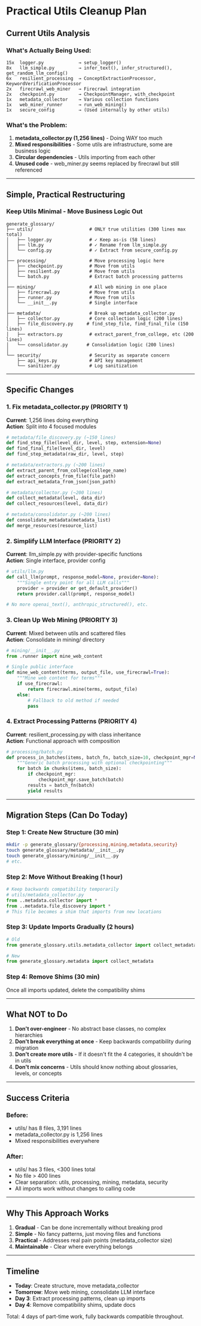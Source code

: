 # Practical Utils Cleanup Plan

## Current Utils Analysis

### What's Actually Being Used:
```
15x  logger.py             → setup_logger()
8x   llm_simple.py         → infer_text(), infer_structured(), get_random_llm_config()
6x   resilient_processing  → ConceptExtractionProcessor, KeywordVerificationProcessor
2x   firecrawl_web_miner   → Firecrawl integration
2x   checkpoint.py         → CheckpointManager, with_checkpoint
1x   metadata_collector    → Various collection functions
1x   web_miner_runner      → run_web_mining()
1x   secure_config         → (Used internally by other utils)
```

### What's the Problem:
1. **metadata_collector.py (1,256 lines)** - Doing WAY too much
2. **Mixed responsibilities** - Some utils are infrastructure, some are business logic
3. **Circular dependencies** - Utils importing from each other
4. **Unused code** - web_miner.py seems replaced by firecrawl but still referenced

---

## Simple, Practical Restructuring

### Keep Utils Minimal - Move Business Logic Out

```
generate_glossary/
├── utils/                     # ONLY true utilities (300 lines max total)
│   ├── logger.py              # ✓ Keep as-is (58 lines)
│   ├── llm.py                 # ✓ Rename from llm_simple.py
│   └── config.py              # ✓ Extract from secure_config.py
│
├── processing/                # Move processing logic here
│   ├── checkpoint.py          # Move from utils
│   ├── resilient.py           # Move from utils  
│   └── batch.py               # Extract batch processing patterns
│
├── mining/                    # All web mining in one place
│   ├── firecrawl.py           # Move from utils
│   ├── runner.py              # Move from utils
│   └── __init__.py            # Single interface
│
├── metadata/                  # Break up metadata_collector.py
│   ├── collector.py           # Core collection logic (200 lines)
│   ├── file_discovery.py     # find_step_file, find_final_file (150 lines)
│   ├── extractors.py          # extract_parent_from_college, etc (200 lines)
│   └── consolidator.py       # Consolidation logic (200 lines)
│
└── security/                  # Security as separate concern
    ├── api_keys.py            # API key management
    └── sanitizer.py           # Log sanitization
```

---

## Specific Changes

### 1. Fix metadata_collector.py (PRIORITY 1)
**Current**: 1,256 lines doing everything  
**Action**: Split into 4 focused modules

```python
# metadata/file_discovery.py (~150 lines)
def find_step_file(level_dir, level, step, extension=None)
def find_final_file(level_dir, level)
def find_step_metadata(raw_dir, level, step)

# metadata/extractors.py (~200 lines)
def extract_parent_from_college(college_name)
def extract_concepts_from_file(file_path)
def extract_metadata_from_json(json_path)

# metadata/collector.py (~200 lines)
def collect_metadata(level, data_dir)
def collect_resources(level, data_dir)

# metadata/consolidator.py (~200 lines)
def consolidate_metadata(metadata_list)
def merge_resources(resource_list)
```

### 2. Simplify LLM Interface (PRIORITY 2)
**Current**: llm_simple.py with provider-specific functions  
**Action**: Single interface, provider config

```python
# utils/llm.py
def call_llm(prompt, response_model=None, provider=None):
    """Single entry point for all LLM calls"""
    provider = provider or get_default_provider()
    return provider.call(prompt, response_model)

# No more openai_text(), anthropic_structured(), etc.
```

### 3. Clean Up Web Mining (PRIORITY 3)
**Current**: Mixed between utils and scattered files  
**Action**: Consolidate in mining/ directory

```python
# mining/__init__.py
from .runner import mine_web_content

# Single public interface
def mine_web_content(terms, output_file, use_firecrawl=True):
    """Mine web content for terms"""
    if use_firecrawl:
        return firecrawl.mine(terms, output_file)
    else:
        # Fallback to old method if needed
        pass
```

### 4. Extract Processing Patterns (PRIORITY 4)
**Current**: resilient_processing.py with class inheritance  
**Action**: Functional approach with composition

```python
# processing/batch.py
def process_in_batches(items, batch_fn, batch_size=10, checkpoint_mgr=None):
    """Generic batch processing with optional checkpointing"""
    for batch in chunks(items, batch_size):
        if checkpoint_mgr:
            checkpoint_mgr.save_batch(batch)
        results = batch_fn(batch)
        yield results
```

---

## Migration Steps (Can Do Today)

### Step 1: Create New Structure (30 min)
```bash
mkdir -p generate_glossary/{processing,mining,metadata,security}
touch generate_glossary/metadata/__init__.py
touch generate_glossary/mining/__init__.py
# etc.
```

### Step 2: Move Without Breaking (1 hour)
```python
# Keep backwards compatibility temporarily
# utils/metadata_collector.py
from ..metadata.collector import *
from ..metadata.file_discovery import *
# This file becomes a shim that imports from new locations
```

### Step 3: Update Imports Gradually (2 hours)
```python
# Old
from generate_glossary.utils.metadata_collector import collect_metadata

# New
from generate_glossary.metadata import collect_metadata
```

### Step 4: Remove Shims (30 min)
Once all imports updated, delete the compatibility shims

---

## What NOT to Do

1. **Don't over-engineer** - No abstract base classes, no complex hierarchies
2. **Don't break everything at once** - Keep backwards compatibility during migration
3. **Don't create more utils** - If it doesn't fit the 4 categories, it shouldn't be in utils
4. **Don't mix concerns** - Utils should know nothing about glossaries, levels, or concepts

---

## Success Criteria

### Before:
- utils/ has 8 files, 3,191 lines
- metadata_collector.py is 1,256 lines
- Mixed responsibilities everywhere

### After:
- utils/ has 3 files, <300 lines total
- No file > 400 lines
- Clear separation: utils, processing, mining, metadata, security
- All imports work without changes to calling code

---

## Why This Approach Works

1. **Gradual** - Can be done incrementally without breaking prod
2. **Simple** - No fancy patterns, just moving files and functions
3. **Practical** - Addresses real pain points (metadata_collector size)
4. **Maintainable** - Clear where everything belongs

---

## Timeline

- **Today**: Create structure, move metadata_collector
- **Tomorrow**: Move web mining, consolidate LLM interface  
- **Day 3**: Extract processing patterns, clean up imports
- **Day 4**: Remove compatibility shims, update docs

Total: 4 days of part-time work, fully backwards compatible throughout.